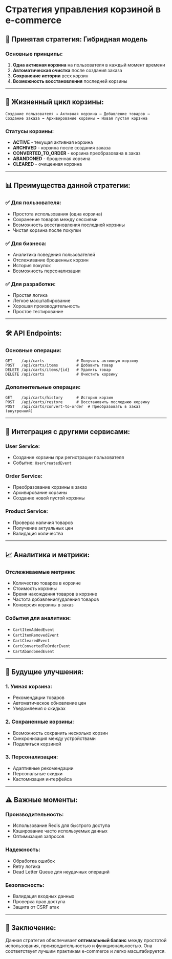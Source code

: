 # Стратегия управления корзиной в e-commerce

## 🎯 Принятая стратегия: **Гибридная модель**

### **Основные принципы:**

1. **Одна активная корзина** на пользователя в каждый момент времени
2. **Автоматическая очистка** после создания заказа
3. **Сохранение истории** всех корзин
4. **Возможность восстановления** последней корзины

---

## 🔄 Жизненный цикл корзины:

```
Создание пользователя → Активная корзина → Добавление товаров → 
Создание заказа → Архивирование корзины → Новая пустая корзина
```

### **Статусы корзины:**
- **ACTIVE** - текущая активная корзина
- **ARCHIVED** - корзина после создания заказа
- **CONVERTED_TO_ORDER** - корзина преобразована в заказ
- **ABANDONED** - брошенная корзина
- **CLEARED** - очищенная корзина

---

## 📊 Преимущества данной стратегии:

### **✅ Для пользователя:**
- Простота использования (одна корзина)
- Сохранение товаров между сессиями
- Возможность восстановления последней корзины
- Чистая корзина после покупки

### **✅ Для бизнеса:**
- Аналитика поведения пользователей
- Отслеживание брошенных корзин
- История покупок
- Возможность персонализации

### **✅ Для разработки:**
- Простая логика
- Легкое масштабирование
- Хорошая производительность
- Простое тестирование

---

## 🛠 API Endpoints:

### **Основные операции:**
```http
GET    /api/carts              # Получить активную корзину
POST   /api/carts/items        # Добавить товар
DELETE /api/carts/items/{id}   # Удалить товар
DELETE /api/carts              # Очистить корзину
```

### **Дополнительные операции:**
```http
GET    /api/carts/history      # История корзин
POST   /api/carts/restore      # Восстановить последнюю корзину
POST   /api/carts/convert-to-order  # Преобразовать в заказ (внутренний)
```

---

## 🔗 Интеграция с другими сервисами:

### **User Service:**
- Создание корзины при регистрации пользователя
- Событие: `UserCreatedEvent`

### **Order Service:**
- Преобразование корзины в заказ
- Архивирование корзины
- Создание новой пустой корзины

### **Product Service:**
- Проверка наличия товаров
- Получение актуальных цен
- Валидация количества

---

## 📈 Аналитика и метрики:

### **Отслеживаемые метрики:**
- Количество товаров в корзине
- Стоимость корзины
- Время нахождения товаров в корзине
- Частота добавления/удаления товаров
- Конверсия корзины в заказ

### **События для аналитики:**
- `CartItemAddedEvent`
- `CartItemRemovedEvent`
- `CartClearedEvent`
- `CartConvertedToOrderEvent`
- `CartAbandonedEvent`

---

## 🚀 Будущие улучшения:

### **1. Умная корзина:**
- Рекомендации товаров
- Автоматическое обновление цен
- Уведомления о скидках

### **2. Сохраненные корзины:**
- Возможность сохранить несколько корзин
- Синхронизация между устройствами
- Поделиться корзиной

### **3. Персонализация:**
- Адаптивные рекомендации
- Персональные скидки
- Кастомизация интерфейса

---

## ⚠️ Важные моменты:

### **Производительность:**
- Использование Redis для быстрого доступа
- Кэширование часто используемых данных
- Оптимизация запросов

### **Надежность:**
- Обработка ошибок
- Retry логика
- Dead Letter Queue для неудачных операций

### **Безопасность:**
- Валидация входных данных
- Проверка прав доступа
- Защита от CSRF атак

---

## 🎉 Заключение:

Данная стратегия обеспечивает **оптимальный баланс** между простотой использования, производительностью и функциональностью. Она соответствует лучшим практикам e-commerce и легко масштабируется. 